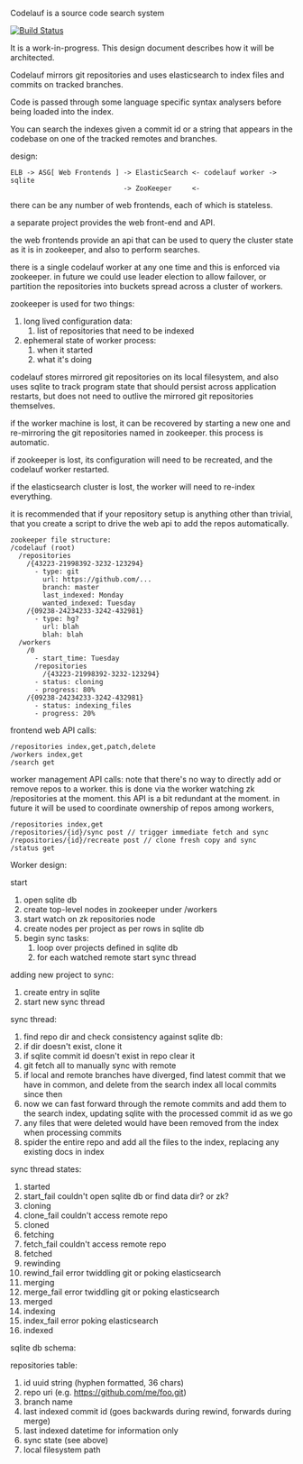 Codelauf is a source code search system

[![Build Status](https://travis-ci.org/cmsd2/codelauf.svg)](https://travis-ci.org/cmsd2/codelauf)

It is a work-in-progress.
This design document describes how it will be architected.


Codelauf mirrors git repositories and uses elasticsearch to index files and commits on tracked branches.

Code is passed through some language specific syntax analysers before being loaded into the index.

You can search the indexes given a commit id or a string that appears in the codebase on one of the
tracked remotes and branches.

design:

```
ELB -> ASG[ Web Frontends ] -> ElasticSearch <- codelauf worker -> sqlite
                            -> ZooKeeper     <-
```

there can be any number of web frontends, each of which is stateless.

a separate project provides the web front-end and API.

the web frontends provide an api that can be used to query the cluster state as it
is in zookeeper, and also to perform searches.

there is a single codelauf worker at any one time and this is enforced via zookeeper.
in future we could use leader election to allow failover, or partition the repositories
into buckets spread across a cluster of workers.

zookeeper is used for two things:
  1. long lived configuration data:
     1. list of repositories that need to be indexed
  2. ephemeral state of worker process:
     1. when it started
     2. what it's doing

codelauf stores mirrored git repositories on its local filesystem,
and also uses sqlite to track program state that should persist across application restarts,
but does not need to outlive the mirrored git repositories themselves.

if the worker machine is lost, it can be recovered by starting a new one and re-mirroring
the git repositories named in zookeeper. this process is automatic.

if zookeeper is lost, its configuration will need to be recreated, and the codelauf worker
restarted.

if the elasticsearch cluster is lost, the worker will need to re-index everything.

it is recommended that if your repository setup is anything other than trivial, that you
create a script to drive the web api to add the repos automatically.

```
zookeeper file structure:
/codelauf (root)
  /repositories
    /{43223-21998392-3232-123294}
      - type: git
        url: https://github.com/...
        branch: master
        last_indexed: Monday
        wanted_indexed: Tuesday
    /{09238-24234233-3242-432981}
      - type: hg?
        url: blah
        blah: blah
  /workers
    /0
      - start_time: Tuesday
      /repositories
        /{43223-21998392-3232-123294}
	  - status: cloning
	  - progress: 80%
	/{09238-24234233-3242-432981}
	  - status: indexing_files
	  - progress: 20%
```

frontend web API calls:

```
/repositories index,get,patch,delete
/workers index,get
/search get
```

worker management API calls:
note that there's no way to directly add or remove repos to a worker.
this is done via the worker watching zk /repositories at the moment.
this API is a bit redundant at the moment.
in future it will be used to coordinate ownership of repos among workers,

```
/repositories index,get
/repositories/{id}/sync post // trigger immediate fetch and sync
/repositories/{id}/recreate post // clone fresh copy and sync
/status get
```


Worker design:

start
 1. open sqlite db
 2. create top-level nodes in zookeeper under /workers
 3. start watch on zk repositories node
 4. create nodes per project as per rows in sqlite db
 5. begin sync tasks:
    1. loop over projects defined in sqlite db
    2. for each watched remote start sync thread

adding new project to sync:
 1. create entry in sqlite
 2. start new sync thread

sync thread:
 1. find repo dir and check consistency against sqlite db:
 2. if dir doesn't exist, clone it
 3. if sqlite commit id doesn't exist in repo clear it
 4. git fetch all to manually sync with remote
 5. if local and remote branches have diverged, find latest commit that we have in common,
    and delete from the search index all local commits since then
 6. now we can fast forward through the remote commits and add them to the search index,
    updating sqlite with the processed commit id as we go
 7. any files that were deleted would have been removed from the index when processing commits
 8. spider the entire repo and add all the files to the index, replacing any existing docs in index

sync thread states:
 1. started
 2. start_fail couldn't open sqlite db or find data dir? or zk?
 3. cloning
 4. clone_fail couldn't access remote repo
 5. cloned
 6. fetching
 7. fetch_fail couldn't access remote repo
 8. fetched
 9. rewinding
 10. rewind_fail error twiddling git or poking elasticsearch
 11. merging
 12. merge_fail error twiddling git or poking elasticsearch
 13. merged
 14. indexing
 15. index_fail error poking elasticsearch
 16. indexed


sqlite db schema:

repositories table:
 1. id uuid string (hyphen formatted, 36 chars)
 2. repo uri (e.g. https://github.com/me/foo.git)
 3. branch name
 4. last indexed commit id (goes backwards during rewind, forwards during merge)
 5. last indexed datetime for information only
 6. sync state (see above)
 7. local filesystem path